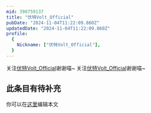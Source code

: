 ```yaml
---
mid: 398759137
title: "伏特Volt_Official"
pubDate: "2024-11-04T11:22:09.860Z"
updatedDate: "2024-11-04T11:22:09.860Z"
profile:
  {
    Nickname: ["伏特Volt_Official"],
  }
---
```


关注[伏特Volt_Official](https://space.bilibili.com/398759137)谢谢喵~ 关注[伏特Volt_Official](https://space.bilibili.com/398759137)谢谢喵~

## 此条目有待补充
你可以在[这里](https://github.com/Yuhanawa/VTuber.ICU-Content/edit/master/v/伏特Volt_Official/index.md)编辑本文
